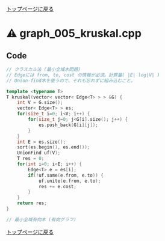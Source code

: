 <!-- mathjax config similar to math.stackexchange -->
<script type="text/javascript" async
  src="https://cdnjs.cloudflare.com/ajax/libs/mathjax/2.7.5/MathJax.js?config=TeX-MML-AM_CHTML">
</script>
<script type="text/x-mathjax-config">
  MathJax.Hub.Config({
    TeX: { equationNumbers: { autoNumber: "AMS" }},
    tex2jax: {
      inlineMath: [ ['$','$'] ],
      processEscapes: true
    },
    "HTML-CSS": { matchFontHeight: false },
    displayAlign: "left",
    displayIndent: "2em"
  });
</script>

<script type="text/javascript" src="https://cdnjs.cloudflare.com/ajax/libs/jquery/3.4.1/jquery.min.js"></script>
<link rel="stylesheet" href="../css/copy-button.css" />
<script type="text/javascript" src="../js/balloons.js"></script>
<script type="text/javascript" src="../js/copy-button.js"></script>



[トップページに戻る](../index.html)

# :warning: graph\_005\_kruskal.cpp

## Code

```cpp
// クラスカル法 (最小全域木問題)
// Edgeには from, to, cost の情報が必須。計算量( |E| log|V| )
// Union-find木を使うので、それも忘れずに組み込むこと。

template <typename T>
T kruskal(vector< vector< Edge<T> > > &G) {
    int V = G.size();
    vector< Edge<T> > es;
    for(size_t i=0; i<V; i++) {
        for(size_t j=0; j<G[i].size(); j++) {
            es.push_back(G[i][j]);
        }
    }
    int E = es.size();
    sort(es.begin(), es.end());
    UnionFind uf(V);
    T res = 0;
    for(int i=0; i<E; i++) {
        Edge<T> e = es[i];
        if(!uf.same(e.from, e.to)) {
            uf.unite(e.from, e.to);
            res += e.cost;
        }
    }
    return res;
}

// 最小全域有向木 (有向グラフ)

```

[トップページに戻る](../index.html)
